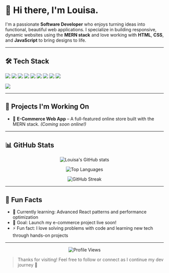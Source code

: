 # 👋 Hi there, I'm Louisa.

I'm a passionate **Software Developer** who enjoys turning ideas into functional, beautiful web applications. I specialize in building responsive, dynamic websites using the **MERN stack** and love working with **HTML**, **CSS**, and **JavaScript** to bring designs to life.

---

## 🛠️ Tech Stack

<p align="left">
  <img src="https://img.shields.io/badge/HTML5-E34F26?style=flat-square&logo=html5&logoColor=white" />
  <img src="https://img.shields.io/badge/CSS3-1572B6?style=flat-square&logo=css3&logoColor=white" />
  <img src="https://img.shields.io/badge/JavaScript-F7DF1E?style=flat-square&logo=javascript&logoColor=black" />
  <img src="https://img.shields.io/badge/React-61DAFB?style=flat-square&logo=react&logoColor=black" />
  <img src="https://img.shields.io/badge/Node.js-339933?style=flat-square&logo=node.js&logoColor=white" />
  <img src="https://img.shields.io/badge/Express.js-000000?style=flat-square&logo=express&logoColor=white" />
  <img src="https://img.shields.io/badge/MongoDB-47A248?style=flat-square&logo=mongodb&logoColor=white" />
  <img src="https://img.shields.io/badge/Git-F05032?style=flat-square&logo=git&logoColor=white" />
  <img src="https://img.shields.io/badge/SQL-4479A1?style=flat-square&logo=sqlite&logoColor=white" />
</p>

<img src="https://skillicons.dev/icons?i=html,css,javascript,react,nodejs,express,mongodb,git,sqlite" />

---

## 🧩 Projects I'm Working On

- 🛒 **E-Commerce Web App** – A full-featured online store built with the MERN stack. *(Coming soon online!)*

---

## 📊 GitHub Stats

<p align="center">
  <img src="https://github-readme-stats.vercel.app/api?username=Louisa-Otoo&show_icons=true&theme=tokyonight" alt="Louisa's GitHub stats" />
</p>

<p align="center">
  <img src="https://github-readme-stats.vercel.app/api/top-langs/?username=Louisa-Otoo&layout=compact&theme=tokyonight" alt="Top Languages" />
</p>

<p align="center">
  <img src="https://github-readme-streak-stats.herokuapp.com/?user=Louisa-Otoo&theme=tokyonight" alt="GitHub Streak" />
</p>

---

## 💬 Fun Facts

- 🌱 Currently learning: Advanced React patterns and performance optimization
- 🎯 Goal: Launch my e-commerce project live soon!
- ⚡ Fun fact: I love solving problems with code and learning new tech through hands-on projects

---

<p align="center">
  <img src="https://komarev.com/ghpvc/?username=Louisa-Otoo&style=flat-square&color=blue" alt="Profile Views" />
</p>

> Thanks for visiting! Feel free to follow or connect as I continue my dev journey 🚀
